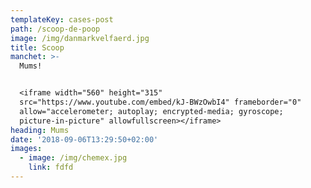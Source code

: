 ```yaml
---
templateKey: cases-post
path: /scoop-de-poop
image: /img/danmarkvelfaerd.jpg
title: Scoop
manchet: >-
  Mums!


  <iframe width="560" height="315"
  src="https://www.youtube.com/embed/kJ-BWzOwbI4" frameborder="0"
  allow="accelerometer; autoplay; encrypted-media; gyroscope;
  picture-in-picture" allowfullscreen></iframe>
heading: Mums
date: '2018-09-06T13:29:50+02:00'
images:
  - image: /img/chemex.jpg
    link: fdfd
---
```


